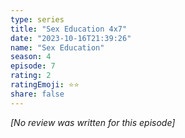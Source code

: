 ```yaml
---
type: series
title: "Sex Education 4x7"
date: "2023-10-16T21:39:26"
name: "Sex Education"
season: 4
episode: 7
rating: 2
ratingEmoji: ⭐️⭐️
share: false
---
```


_[No review was written for this episode]_
